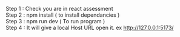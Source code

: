 
Step 1 : Check you are in react assessment <br/> 
Step 2 : npm install ( to install dependancies ) <br/>
Step 3 : npm run dev ( To run program )  <br/>
Step 4 : It will give a local Host URL open it. ex  http://127.0.0.1:5173/ <br/>
